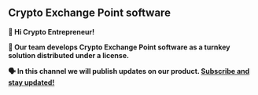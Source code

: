 ## Crypto Exchange Point software

<p><b>🤝 Hi Crypto Entrepreneur!</b></p>
<p><b>🚀 Our team develops Crypto Exchange Point software as a turnkey solution distributed under a license.</b></p>
<p><b>🗣 In this channel we will publish updates on our product. <a href="https://t.me/CryptoExchangePoint" target="_blank" rel="noreferrer noopener">Subscribe and stay updated!</a></b></p>
